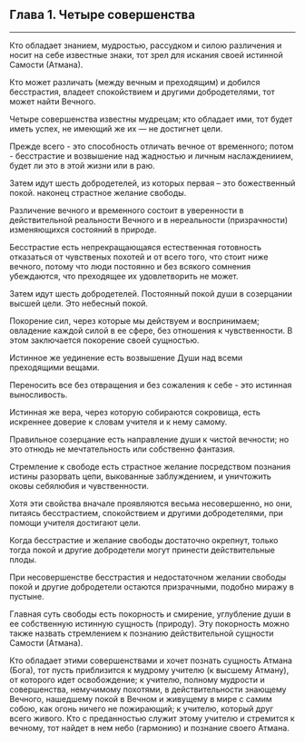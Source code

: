 ## Глава 1. Четыре совершенства


---
Кто обладает знанием, мудростью, рассудком и силою различения и носит на себе известные знаки, тот зрел для искания своей истинной Самости (Атмана).

Кто может различать (между вечным и преходящим) и добился бесстрастия, владеет спокойствием и другими добродетелями, тот может найти Вечного.

Четыре совершенства известны мудрецам; кто обладает ими, тот будет иметь успех, не имеющий же их — не достигнет цели.

Прежде всего - это способность отличать вечное от временного; потом - бесстрастие и возвышение над жадностью и личным наслаждениием, будет ли это в этой жизни или в раю.

Затем идут шесть добродетелей, из которых первая – это божественный покой. наконец страстное желание свободы.

Различение вечного и временного состоит в уверенности в действительной реальности Вечного и в нереальности (призрачности) изменяющихся состояний в природе.

Бесстрастие есть непрекращающаяся естественная готовность отказаться от чувственых похотей и от всего того, что стоит ниже вечного, потому что люди постоянно и без всякого сомнения убеждаются, что преходящее их удовлетворить не может.

Затем идут шесть добродетелей. Постоянный покой души в созерцании высшей цели. Это небесный покой.

Покорение сил, через которые мы действуем и воспринимаем; овладение каждой силой в ее сфере, без отношения к чувственности. В этом заключается покорение своей сущностью.

Истинное же уединение есть возвышение Души над всеми преходящими вещами.

Переносить все без отвращения и без сожаления к себе - это истинная выносливость.

Истинная же вера, через которую собираются сокровища, есть искреннее доверие к словам учителя и к нему самому.

Правильное созерцание есть направление души к чистой вечности; но это отнюдь не мечтательность или собственно фантазия.

Стремление к свободе есть страстное желание посредством познания истины разорвать цепи, выкованные заблуждением, и уничтожить оковы себялюбия и чувственности.

Хотя эти свойства вначале проявляются весьма несовершенно, но они, питаясь бесстрастием, спокойствием и другими добродетелями, при помощи учителя достигают цели.

Когда бесстрастие и желание свободы достаточно окрепнут, только тогда покой и другие добродетели могут принести действительные плоды.

При несовершенстве бесстрастия и недостаточном желании свободы покой и другие добродетели остаются призрачными, подобно миражу в пустыне.

Главная суть свободы есть покорность и смирение, углубление души в ее собственную истинную сущность (природу). Эту покорность можно также назвать стремлением к познанию действительной сущности Самости (Атмана).

Кто обладает этими совершенствами и хочет познать сущность Атмана (Бога), тот пусть приблизится к мудрому учителю (к высшему Атману), от которого идет освобождение; к учителю, полному мудрости и совершенства, немучимому похотями, в действительности знающему Вечного, нашедшему покой в Вечном и живущему в мире с самим собою, как огонь ничего не пожирающий; к учителю, который друг всего живого. Кто с преданностью служит этому учителю и стремится к вечному, тот найдет в нем небо (гармонию) и познание своего Атмана.
